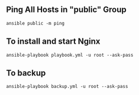## Ping All Hosts in "public" Group

```ansible public -m ping```

## To install and start Nginx

```ansible-playbook playbook.yml -u root --ask-pass```

## To backup

```ansible-playbook backup.yml -u root --ask-pass```


